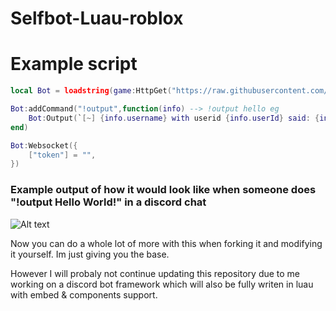 # Selfbot-Luau-roblox

# Example script
```lua
local Bot = loadstring(game:HttpGet("https://raw.githubusercontent.com/skbiditoiletrizz327/Selfbot-Luau-roblox/refs/heads/main/src/main.lua"))()

Bot:addCommand("!output",function(info) --> !output hello eg
    Bot:Output(`[~] {info.username} with userid {info.userId} said: {info.content}`,194, 120, 17) --> content: hello
end)

Bot:Websocket({
    ["token"] = "",
})
```


### Example output of how it would look like when someone does "!output Hello World!" in a discord chat
![Alt text](https://raw.githubusercontent.com/skbiditoiletrizz327/Selfbot-Luau-roblox/refs/heads/main/src/console.png)

Now you can do a whole lot of more with this when forking it and modifying it yourself. Im just giving you the base.

However I will probaly not continue updating this repository due to me working on a discord bot framework which will also be fully writen in luau with embed & components support.
